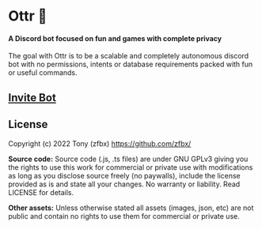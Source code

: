 # Ottr 🦦
#### A Discord bot focused on fun and games with complete privacy

The goal with Ottr is to be a scalable and completely autonomous discord bot with no permissions, intents or database requirements packed with fun or useful commands.

## [Invite Bot](https://discord.com/api/oauth2/authorize?client_id=995597291849269339&permissions=2048&scope=applications.commands%20bot)


## License

Copyright (c) 2022 Tony (zfbx) <https://github.com/zfbx/>

**Source code:** Source code (.js, .ts files) are under GNU GPLv3 giving you the rights to use this work for commercial or private use with modifications as long as you disclose source freely (no paywalls), include the license provided as is and state all your changes. No warranty or liability. Read LICENSE for details.

**Other assets:** Unless otherwise stated all assets (images, json, etc) are not public and contain no rights to use them for commercial or private use.